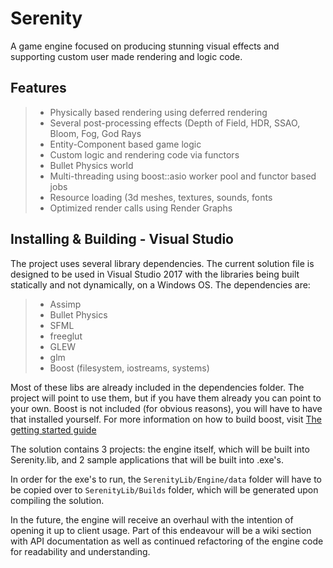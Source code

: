 # Serenity
A game engine focused on producing stunning visual effects and supporting custom user made rendering and logic code.

Features
-------------------------------------
> * Physically based rendering using deferred rendering
> * Several post-processing effects (Depth of Field, HDR, SSAO, Bloom, Fog, God Rays
> * Entity-Component based game logic
> * Custom logic and rendering code via functors
> * Bullet Physics world
> * Multi-threading using boost::asio worker pool and functor based jobs
> * Resource loading (3d meshes, textures, sounds, fonts
> * Optimized render calls using Render Graphs

Installing & Building - Visual Studio
-------------------------------------

The project uses several library dependencies. The current solution file is designed to be used in Visual Studio 2017 with the libraries being built statically and not dynamically, on a Windows OS. The dependencies are: 
> * Assimp
> * Bullet Physics
> * SFML
> * freeglut
> * GLEW
> * glm
> * Boost (filesystem, iostreams, systems)

Most of these libs are already included in the dependencies folder. The project will point to use them, but if you have them already you can point to your own. Boost is not included (for obvious reasons), you will have to have that installed yourself. For more information on how to build boost, visit [The getting started guide](https://www.boost.org/doc/libs/1_70_0/more/getting_started/windows.html)

The solution contains 3 projects: the engine itself, which will be built into Serenity.lib, and 2 sample applications that will be built into .exe's.

In order for the exe's to run, the `SerenityLib/Engine/data` folder will have to be copied over to `SerenityLib/Builds` folder, which will be generated upon compiling the solution.

In the future, the engine will receive an overhaul with the intention of opening it up to client usage. Part of this endeavour will be a wiki section with API documentation as well as continued refactoring of the engine code for readability and understanding.
